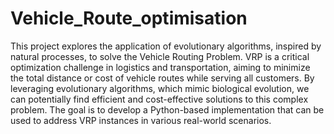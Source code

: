 # Vehicle_Route_optimisation
This project explores the application of evolutionary algorithms, inspired by natural processes, to solve the Vehicle Routing Problem. VRP is a critical optimization challenge in logistics and transportation, aiming to minimize the total distance or cost of vehicle routes while serving all customers. By leveraging evolutionary algorithms, which mimic biological evolution, we can potentially find efficient and cost-effective solutions to this complex problem. The goal is to develop a Python-based implementation that can be used to address VRP instances in various real-world scenarios.

